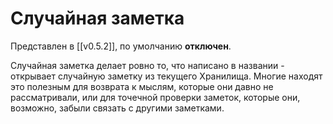 # Случайная заметка

Представлен в [[v0.5.2]], по умолчанию **отключен**.

Случайная заметка делает ровно то, что написано в названии - открывает случайную заметку из текущего Хранилища. Многие находят это полезным для возврата к мыслям, которые они давно не рассматривали, или для точечной проверки заметок, которые они, возможно, забыли связать с другими заметками.